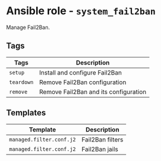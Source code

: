 # Ansible role - `system_fail2ban`

Manage Fail2Ban.

## Tags

| Tags       | Description                           |
|------------|---------------------------------------|
| `setup`    | Install and configure Fail2Ban        |
| `teardown` | Remove Fail2Ban configuration         |
| `remove`   | Remove Fail2Ban and its configuration |

## Templates

| Template                 | Description      |
|--------------------------|------------------|
| `managed.filter.conf.j2` | Fail2Ban filters |
| `managed.filter.conf.j2` | Fail2Ban jails   |
